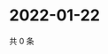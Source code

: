 # 2022-01-22

共 0 条

<!-- BEGIN WEIBO -->
<!-- 最后更新时间 Sat Jan 22 2022 09:47:17 GMT+0800 (China Standard Time) -->

<!-- END WEIBO -->

